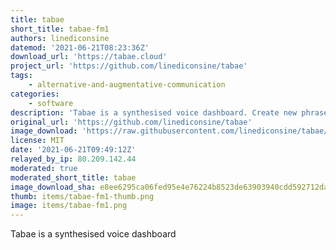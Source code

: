 ```yaml
---
title: tabae
short_title: tabae-fm1
authors: linediconsine
datemod: '2021-06-21T08:23:36Z'
download_url: 'https://tabae.cloud'
project_url: 'https://github.com/linediconsine/tabae'
tags:
    - alternative-and-augmentative-communication
categories:
    - software
description: 'Tabae is a synthesised voice dashboard. Create new phrases and folders of phrases, choose a text to speech voice and then you can access this over the web browser.'
original_url: 'https://github.com/linediconsine/tabae'
image_download: 'https://raw.githubusercontent.com/linediconsine/tabae/main/app/assets/images/tabae_logo.png'
license: MIT
date: '2021-06-21T09:49:12Z'
relayed_by_ip: 80.209.142.44
moderated: true
moderated_short_title: tabae
image_download_sha: e8ee6295ca06fed95e4e76224b8523de63903940cdd592712dadf9166e54347c
thumb: items/tabae-fm1-thumb.png
image: items/tabae-fm1.png
---
```

Tabae is a synthesised voice dashboard